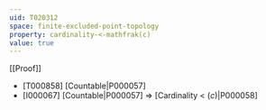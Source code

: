 ```yaml
---
uid: T020312
space: finite-excluded-point-topology
property: cardinality-<-mathfrak(c)
value: true
---
```

[[Proof]]

* [T000858] [Countable|P000057]
* [I000067] [Countable|P000057] => [Cardinality < $\mathfrak(c)$|P000058]

